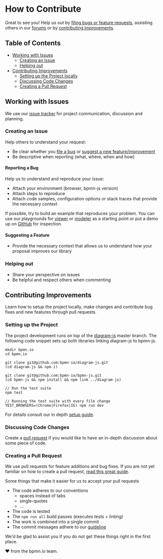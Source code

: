 # How to Contribute

Great to see you! Help us out by [filing bugs or feature requests](#working-with-issues), assisting others in our [forums](https://forum.bpmn.io/) or by [contributing improvements](#contributing-improvements).


## Table of Contents

* [Working with Issues](#working-with-issues)
    * [Creating an Issue](#creating-an-issue)
    * [Helping out](#helping-out)
* [Contributing Improvements](#contributing-improvements)
    * [Setting up the Project locally](#setting-up-the-project-locally)
    * [Discussing Code Changes](#discussing-code-changes)
    * [Creating a Pull Request](#creating-a-pull-request)


## Working with Issues

We use our [issue tracker](https://github.com/bpmn-io/bpmn-js/issues) for project communication, discussion and planning.


### Creating an Issue

Help others to understand your request:

* Be clear whether you [file a bug](#reporting-a-bug) or [suggest a new feature/improvement](#suggesting-a-feature)
* Be descriptive when reporting (what, where, when and how)


#### Reporting a Bug

Help us to understand and reproduce your issue:

* Attach your environment (browser, bpmn-js version)
* Attach steps to reproduce
* Attach code samples, configuration options or stack traces that provide the necessary context

If possible, try to build an example that reproduces your problem. You can use our playgrounds for [viewer](https://jsfiddle.net/kxqy09gf/) or [modeler](https://jsfiddle.net/08p147e9/) as a starting point or put a demo up on [GitHub](https://github.com/) for inspection.


#### Suggesting a Feature

* Provide the necessary context that allows us to understand how your proposal improves our library


### Helping out

* Share your perspective on issues
* Be helpful and respect others when commenting


## Contributing Improvements

Learn how to setup the project locally, make changes and contribute bug fixes and new features through pull requests.

### Setting up the Project

The project development runs on top of the [diagram-js](https://github.com/bpmn-io/diagram-js) master branch. The following code snippet sets up both libraries linking diagram-js to bpmn-js.

```plain
mkdir bpmn.io
cd bpmn.io

git clone git@github.com:bpmn-io/diagram-js.git
(cd diagram-js && npm i)

git clone git@github.com:bpmn-io/bpmn-js.git
(cd bpmn-js && npm install && npm link ../diagram-js)

// Run the test suite
npm test

// Running the test suite with every file change
TEST_BROWSERS=(Chrome|Firefox|IE) npm run dev
```

For details consult our in depth [setup guide](https://github.com/bpmn-io/bpmn-js/blob/master/docs/project/SETUP.md).


### Discussing Code Changes

Create a [pull request](#creating-a-pull-request) if you would like to have an in-depth discussion about some piece of code.


### Creating a Pull Request

We use pull requests for feature additions and bug fixes. If you are not yet familiar on how to create a pull request, [read this great guide](https://gun.io/blog/how-to-github-fork-branch-and-pull-request).

Some things that make it easier for us to accept your pull requests

* The code adheres to our conventions
    * spaces instead of tabs
    * single-quotes
    * ...
* The code is tested
* The `npm run all` build passes (executes tests + linting)
* The work is combined into a single commit
* The commit messages adhere to our [guideline](https://github.com/bpmn-io/bpmn-js/blob/master/docs/project/COMMIT_MESSAGES.md)


We'd be glad to assist you if you do not get these things right in the first place.


:heart: from the bpmn.io team.